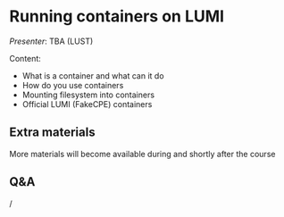 # Running containers on LUMI

*Presenter*: TBA (LUST)

Content:

-   What is a container and what can it do
-   How do you use containers
-   Mounting filesystem into containers
-   Official LUMI (FakeCPE) containers


<!--
A video recording will follow.
-->

<!--
<video src="https://462000265.lumidata.eu/ai-20251008/recordings/05_RunningContainers.mp4" controls="controls"></video>
-->


## Extra materials

More materials will become available during and shortly after the course

<!--
-   [Presentation slides](https://462000265.lumidata.eu/ai-20251008/files/LUMI-ai-20251008-05-Running_containers_on_LUMI.pdf)

-   [Hands-on exercises](E05_RunningContainers.md)

-   Documentation:

    -   [LUMI docs "Container jobs" page](https://docs.lumi-supercomputer.eu/runjobs/scheduled-jobs/container-jobs/)

    -   [LUMI Software Library](https://lumi-supercomputer.github.io/LUMI-EasyBuild-docs/) for information about
        the available EasyConfigs for containers

-   [Training materials from the most recent LUMI introductory training in March 2025](../2p3day-20250303/index.md)

    -   The ["LUMI Software Stacks" talk](../2p3day-20250303/M105-SoftwareStacks.md)
        discusses using EasyBuild among other things.

    -   The ["Containers on LUMI-C and LUMI-G" talk](../2p3day-20250303/M205-Containers.md)
        also covers the AI containers towards the end of the presentation.

-   And some demos from the [LUMI introductory training in March 2025](../2p3day-20250303/index.md)

    -   ["Demo 1: Fooocus"](../2p3day-20250303/Demo1.md) 
        extends a container installed with EasyBuild with additional packages and is based on the demo given
        the EuroHPC master students at the most recent EuroHPC Summit Week.

    -   ["Demo 2: A short walk-through for distributed learning"](../2p3day-20250303/Demo2.md)
        demonstrates a procedure also covered in the documentation to do distributed learning using the
        container with the module installed by EasyBuild.
-->


## Q&A

/
